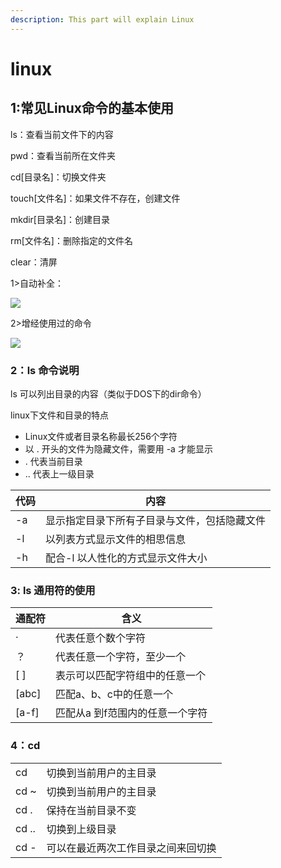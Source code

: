 ```yaml
---
description: This part will explain Linux
---
```


# linux

## 1:常见Linux命令的基本使用

ls：查看当前文件下的内容

pwd：查看当前所在文件夹

cd\[目录名]：切换文件夹

touch\[文件名]：如果文件不存在，创建文件

mkdir\[目录名]：创建目录

rm\[文件名]：删除指定的文件名

clear：清屏

1>自动补全：

![](https://firebasestorage.googleapis.com/v0/b/gitbook-x-prod.appspot.com/o/spaces%2F-LtjBx5IzF3v0mLLELzT%2Fuploads%2F13KOx5ItyyY8g0hpKYZd%2Ffile.png?alt=media)

2>增经使用过的命令

![](https://firebasestorage.googleapis.com/v0/b/gitbook-x-prod.appspot.com/o/spaces%2F-LtjBx5IzF3v0mLLELzT%2Fuploads%2Fp76r8GmTjGdcuSxhqT8J%2Ffile.png?alt=media)

### 2：ls 命令说明

ls 可以列出目录的内容（类似于DOS下的dir命令）

linux下文件和目录的特点

* Linux文件或者目录名称最长256个字符
* 以 . 开头的文件为隐藏文件，需要用 -a 才能显示
* . 代表当前目录
* &#x20;.. 代表上一级目录

| 代码 | 内容                     |
| -- | ---------------------- |
| -a | 显示指定目录下所有子目录与文件，包括隐藏文件 |
| -l | 以列表方式显示文件的相思信息         |
| -h | 配合-l 以人性化的方式显示文件大小     |

### 3: ls 通用符的使用

| 通配符    | 含义                |
| ------ | ----------------- |
| ·      | 代表任意个数个字符         |
| ？      | 代表任意一个字符，至少一个     |
| \[ ]   | 表示可以匹配字符组中的任意一个   |
| \[abc] | 匹配a、b、c中的任意一个     |
| \[a-f] | 匹配从a 到f范围内的任意一个字符 |

### 4：cd

|       |                   |
| ----- | ----------------- |
| cd    | 切换到当前用户的主目录       |
| cd \~ | 切换到当前用户的主目录       |
| cd .  | 保持在当前目录不变         |
| cd .. | 切换到上级目录           |
| cd -  | 可以在最近两次工作目录之间来回切换 |

